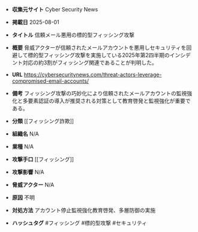 - **収集元サイト**
Cyber Security News

- **掲載日**
2025-08-01

- **タイトル**
信頼メール悪用の標的型フィッシング攻撃

- **概要**
脅威アクターが信頼されたメールアカウントを悪用しセキュリティを回避して標的型フィッシング攻撃を実施している2025年第2四半期のインシデント対応の約3割がフィッシング関連であることが判明した。

- **URL**
https://cybersecuritynews.com/threat-actors-leverage-compromised-email-accounts/

- **備考**
フィッシング攻撃の巧妙化により信頼されたメールアカウントの監視強化と多要素認証の導入が推奨される対策として教育啓発と監視強化が重要である。

- **分類**
[[フィッシング詐欺]]

- **組織名**
N/A

- **業種**
N/A

- **攻撃手口**
[[フィッシング]]

- **攻撃影響**
N/A

- **脅威アクター**
N/A

- **原因**
不明

- **対処方法**
アカウント停止監視強化教育啓発、多層防御の実施

- **ハッシュタグ**
#フィッシング #標的型攻撃 #セキュリティ

